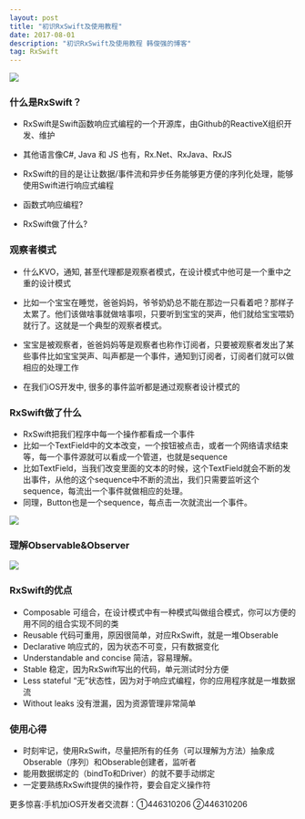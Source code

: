 ```yaml
---
layout: post
title: "初识RxSwift及使用教程"
date: 2017-08-01 
description: "初识RxSwift及使用教程 韩俊强的博客"
tag: RxSwift
--- 
```


![](http://img.blog.csdn.net/20170801142304037?watermark/2/text/aHR0cDovL2Jsb2cuY3Nkbi5uZXQvcXFfMzE4MTAzNTc=/font/5a6L5L2T/fontsize/400/fill/I0JBQkFCMA==/dissolve/70/gravity/SouthEast)
### 什么是RxSwift？

- RxSwift是Swift函数响应式编程的一个开源库，由Github的ReactiveX组织开发、维护
- 其他语言像C#, Java 和 JS 也有，Rx.Net、RxJava、RxJS

- RxSwift的目的是让让数据/事件流和异步任务能够更方便的序列化处理，能够使用Swift进行响应式编程

- 函数式响应编程?
- RxSwift做了什么?

### 观察者模式
- 什么KVO，通知, 甚至代理都是观察者模式，在设计模式中他可是一个重中之重的设计模式
- 比如一个宝宝在睡觉，爸爸妈妈，爷爷奶奶总不能在那边一只看着吧？那样子太累了。他们该做啥事就做啥事呗，只要听到宝宝的哭声，他们就给宝宝喂奶就行了。这就是一个典型的观察者模式。
- 宝宝是被观察者，爸爸妈妈等是观察者也称作订阅者，只要被观察者发出了某些事件比如宝宝哭声、叫声都是一个事件，通知到订阅者，订阅者们就可以做相应的处理工作

- 在我们iOS开发中, 很多的事件监听都是通过观察者设计模式的

### RxSwift做了什么
- RxSwift把我们程序中每一个操作都看成一个事件
- 比如一个TextField中的文本改变，一个按钮被点击，或者一个网络请求结束等，每一个事件源就可以看成一个管道，也就是sequence
- 比如TextField，当我们改变里面的文本的时候，这个TextField就会不断的发出事件，从他的这个sequence中不断的流出，我们只需要监听这个sequence，每流出一个事件就做相应的处理。
- 同理，Button也是一个sequence，每点击一次就流出一个事件。

![](http://img.blog.csdn.net/20170801141553233?watermark/2/text/aHR0cDovL2Jsb2cuY3Nkbi5uZXQvcXFfMzE4MTAzNTc=/font/5a6L5L2T/fontsize/400/fill/I0JBQkFCMA==/dissolve/70/gravity/SouthEast)

### 理解Observable&Observer

![](http://img.blog.csdn.net/20170801141626843?watermark/2/text/aHR0cDovL2Jsb2cuY3Nkbi5uZXQvcXFfMzE4MTAzNTc=/font/5a6L5L2T/fontsize/400/fill/I0JBQkFCMA==/dissolve/70/gravity/SouthEast)

### RxSwift的优点
- Composable 可组合，在设计模式中有一种模式叫做组合模式，你可以方便的用不同的组合实现不同的类
- Reusable 代码可重用，原因很简单，对应RxSwift，就是一堆Obserable
- Declarative 响应式的，因为状态不可变，只有数据变化
- Understandable and concise 简洁，容易理解。
- Stable 稳定，因为RxSwift写出的代码，单元测试时分方便
- Less stateful “无”状态性，因为对于响应式编程，你的应用程序就是一堆数据流
- Without leaks 没有泄漏，因为资源管理非常简单

### 使用心得

- 时刻牢记，使用RxSwift，尽量把所有的任务（可以理解为方法）抽象成Obserable（序列）和Obserable创建者，监听者
- 能用数据绑定的（bindTo和Driver）的就不要手动绑定
- 一定要熟练RxSwift提供的操作符，要会自定义操作符


更多惊喜:手机加iOS开发者交流群：①446310206 ②446310206


